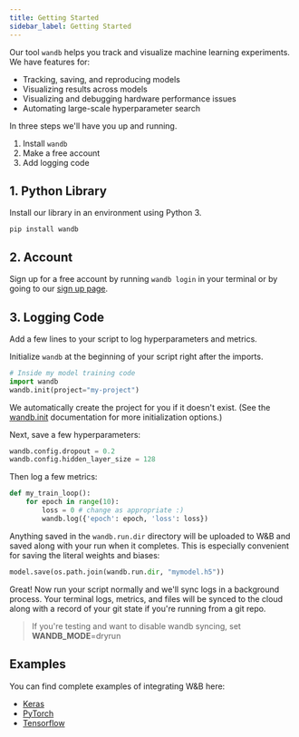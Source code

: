 ```yaml
---
title: Getting Started
sidebar_label: Getting Started
---
```


Our tool `wandb` helps you track and visualize machine learning experiments. We have features for:
- Tracking, saving, and reproducing models
- Visualizing results across models
- Visualizing and debugging hardware performance issues
- Automating large-scale hyperparameter search

In three steps we'll have you up and running.
1. Install `wandb`
2. Make a free account
3. Add logging code


## 1. Python Library
Install our library in an environment using Python 3.
```shell
pip install wandb
```

## 2. Account

Sign up for a free account by running `wandb login` in your terminal or by going to our [sign up page](https://app.wandb.ai/login?signup=true).

## 3. Logging Code
Add a few lines to your script to log hyperparameters and metrics.

Initialize `wandb` at the beginning of your script right after the imports.
```python
# Inside my model training code
import wandb
wandb.init(project="my-project")
```
We automatically create the project for you if it doesn't exist. (See the [wandb.init](init) documentation for more initialization options.)

Next, save a few hyperparameters:

```python
wandb.config.dropout = 0.2
wandb.config.hidden_layer_size = 128
```

Then log a few metrics:
```python
def my_train_loop():
    for epoch in range(10):
        loss = 0 # change as appropriate :)
        wandb.log({'epoch': epoch, 'loss': loss})
```

Anything saved in the `wandb.run.dir` directory will be uploaded to W&B and saved along with your run when it completes. This is especially convenient for saving the literal weights and biases:
```python
model.save(os.path.join(wandb.run.dir, "mymodel.h5"))
```

Great! Now run your script normally and we'll sync logs in a background process. Your terminal logs, metrics, and files will be synced to the cloud along with a record of your git state if you're running from a git repo.

> If you're testing and want to disable wandb syncing, set **WANDB_MODE**=dryrun

## Examples

You can find complete examples of integrating W&B here:

- [Keras](frameworks/keras-example)
- [PyTorch](frameworks/pytorch-example)
- [Tensorflow](frameworks/tensorflow-example)
